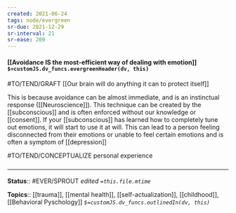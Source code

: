 ```yaml
---
created: 2021-06-24
tags: node/evergreen
sr-due: 2021-12-29
sr-interval: 21
sr-ease: 209
---
```


#### [[Avoidance IS the most-efficient way of dealing with emotion]] `$=customJS.dv_funcs.evergreenHeader(dv, this)`

#TO/TEND/GRAFT [[Our brain will do anything it can to protect itself]]

 This is because avoidance can be almost immediate, and is an instinctual response ([[Neuroscience]]). This technique can be created by the [[subconscious]] and is often enforced without our knowledge or [[consent]]. If your [[subconscious]] has learned how to completely tune out emotions, it will start to use it at will. This can lead to a person feeling disconnected from their emotions or unable to feel certain emotions and is often a symptom of [[depression]]

#TO/TEND/CONCEPTUALIZE personal experience

### <hr class="footnote"/>

**Status**:: #EVER/SPROUT 
*edited `=this.file.mtime`*

**Topics**:: [[trauma]], [[mental health]], [[self-actualization]], [[childhood]], [[Behavioral Pyschology]]
*`$=customJS.dv_funcs.outlinedIn(dv, this)`*
